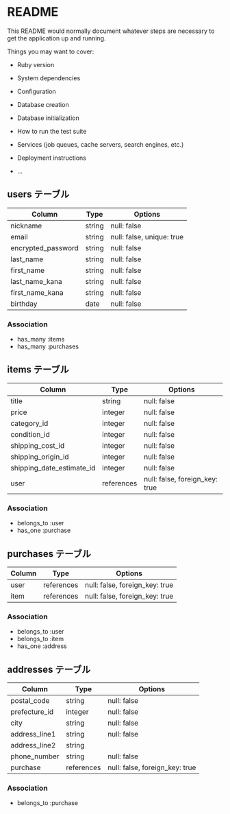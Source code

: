 # README

This README would normally document whatever steps are necessary to get the
application up and running.

Things you may want to cover:

* Ruby version

* System dependencies

* Configuration

* Database creation

* Database initialization

* How to run the test suite

* Services (job queues, cache servers, search engines, etc.)

* Deployment instructions

* ...

## users テーブル
| Column             | Type   | Options     |
| ------------------ | ------ | ----------- |
| nickname           | string | null: false |
| email              | string | null: false, unique: true |
| encrypted_password | string | null: false |
| last_name          | string | null: false |
| first_name         | string | null: false |
| last_name_kana     | string | null: false |
| first_name_kana    | string | null: false |
| birthday           | date   | null: false |

### Association
- has_many :items
- has_many :purchases


## items テーブル
| Column                    | Type       | Options     |
| ------------------------- | ---------- | ----------- |
| title                     | string     | null: false |
| price                     | integer    | null: false |
| category_id               | integer    | null: false |
| condition_id              | integer    | null: false |
| shipping_cost_id          | integer    | null: false |
| shipping_origin_id        | integer    | null: false |
| shipping_date_estimate_id | integer    | null: false |
| user                      | references | null: false, foreign_key: true |

### Association
- belongs_to :user
- has_one :purchase


## purchases テーブル
| Column | Type       | Options                        |
| ------ | ---------- | ------------------------------ |
| user   | references | null: false, foreign_key: true |
| item   | references | null: false, foreign_key: true |

### Association
- belongs_to :user
- belongs_to :item
- has_one :address


## addresses テーブル
| Column        | Type       | Options     |
| ------------- | ---------- | ----------- |
| postal_code   | string     | null: false |
| prefecture_id | integer    | null: false |
| city          | string     | null: false |
| address_line1 | string     | null: false |
| address_line2 | string     |             |
| phone_number  | string     | null: false |
| purchase      | references | null: false, foreign_key: true |

### Association
- belongs_to :purchase